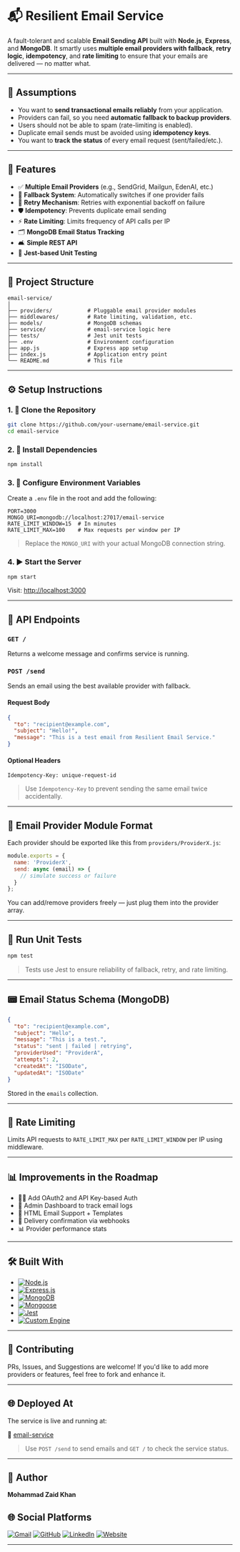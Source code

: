 # 📬 Resilient Email Service

A fault-tolerant and scalable **Email Sending API** built with **Node.js**, **Express**, and **MongoDB**. It smartly uses **multiple email providers with fallback**, **retry logic**, **idempotency**, and **rate limiting** to ensure that your emails are delivered — no matter what.

---

## 🧐 Assumptions

* You want to **send transactional emails reliably** from your application.
* Providers can fail, so you need **automatic fallback to backup providers**.
* Users should not be able to spam (rate-limiting is enabled).
* Duplicate email sends must be avoided using **idempotency keys**.
* You want to **track the status** of every email request (sent/failed/etc.).

---

## 🚀 Features

* ✅ **Multiple Email Providers** (e.g., SendGrid, Mailgun, EdenAI, etc.)
* 🔁 **Fallback System**: Automatically switches if one provider fails
* 🔂 **Retry Mechanism**: Retries with exponential backoff on failure
* 🛡️ **Idempotency**: Prevents duplicate email sending
* ⚡ **Rate Limiting**: Limits frequency of API calls per IP
* 🗂️ **MongoDB Email Status Tracking**
* 🛋️ **Simple REST API**
* 🧪 **Jest-based Unit Testing**

---

## 📁 Project Structure

```
email-service/
│
├── providers/           # Pluggable email provider modules
├── middlewares/         # Rate limiting, validation, etc.
├── models/              # MongoDB schemas
├── service/             # email-service logic here
├── tests/               # Jest unit tests
├── .env                 # Environment configuration
├── app.js               # Express app setup
├── index.js             # Application entry point
└── README.md            # This file
```

---

## ⚙️ Setup Instructions

### 1. 📅 Clone the Repository

```bash
git clone https://github.com/your-username/email-service.git
cd email-service
```

### 2. 📆 Install Dependencies

```bash
npm install
```

### 3. 🥪 Configure Environment Variables

Create a `.env` file in the root and add the following:

```env
PORT=3000
MONGO_URI=mongodb://localhost:27017/email-service
RATE_LIMIT_WINDOW=15  # In minutes
RATE_LIMIT_MAX=100    # Max requests per window per IP
```

> Replace the `MONGO_URI` with your actual MongoDB connection string.

### 4. ▶️ Start the Server

```bash
npm start
```

Visit: [http://localhost:3000](http://localhost:3000)

---

## 📨 API Endpoints

### `GET /`

Returns a welcome message and confirms service is running.

### `POST /send`

Sends an email using the best available provider with fallback.

#### Request Body

```json
{
  "to": "recipient@example.com",
  "subject": "Hello!",
  "message": "This is a test email from Resilient Email Service."
}
```

#### Optional Headers

```http
Idempotency-Key: unique-request-id
```

> Use `Idempotency-Key` to prevent sending the same email twice accidentally.

---

## 🧐 Email Provider Module Format

Each provider should be exported like this from `providers/ProviderX.js`:

```js
module.exports = {
  name: 'ProviderX',
  send: async (email) => {
    // simulate success or failure
  }
};
```

You can add/remove providers freely — just plug them into the provider array.

---

## 🧪 Run Unit Tests

```bash
npm test
```

> Tests use Jest to ensure reliability of fallback, retry, and rate limiting.

---

## 📟 Email Status Schema (MongoDB)

```json
{
  "to": "recipient@example.com",
  "subject": "Hello",
  "message": "This is a test.",
  "status": "sent | failed | retrying",
  "providerUsed": "ProviderA",
  "attempts": 2,
  "createdAt": "ISODate",
  "updatedAt": "ISODate"
}
```

Stored in the `emails` collection.

---

## 🧱 Rate Limiting

Limits API requests to `RATE_LIMIT_MAX` per `RATE_LIMIT_WINDOW` per IP using middleware.

---

## 📊 Improvements in the Roadmap

* 🧑‍💻 Add OAuth2 and API Key-based Auth
* 🎨 Admin Dashboard to track email logs
* 📩 HTML Email Support + Templates
* 🔁 Delivery confirmation via webhooks
* 📊 Provider performance stats

---

## 🛠 Built With

* [![Node.js](https://img.shields.io/badge/Node.js-339933?style=for-the-badge&logo=nodedotjs&logoColor=white)](https://nodejs.org/)
* [![Express.js](https://img.shields.io/badge/Express.js-000000?style=for-the-badge&logo=express&logoColor=white)](https://expressjs.com/)
* [![MongoDB](https://img.shields.io/badge/MongoDB-47A248?style=for-the-badge&logo=mongodb&logoColor=white)](https://www.mongodb.com/)
* [![Mongoose](https://img.shields.io/badge/Mongoose-880000?style=for-the-badge&logo=mongoose&logoColor=white)](https://mongoosejs.com/)
* [![Jest](https://img.shields.io/badge/Jest-C21325?style=for-the-badge&logo=jest&logoColor=white)](https://jestjs.io/)
* [![Custom Engine](https://img.shields.io/badge/Fallback+Retry%20Engine-Custom-blue?style=for-the-badge)](#)


---

## 🙌 Contributing

PRs, Issues, and Suggestions are welcome!
If you'd like to add more providers or features, feel free to fork and enhance it.

---

## 🌐 Deployed At

The service is live and running at:

🔗 [email-service](https://email-service-u6uq.onrender.com/)

> Use `POST /send` to send emails and `GET /` to check the service status.


---

## 👤 Author

**Mohammad Zaid Khan**
## 🌐 Social Platforms

[![Gmail](https://img.shields.io/badge/Gmail-D14836?style=for-the-badge&logo=gmail&logoColor=white)](mailto:zk286187@gmail.com)
[![GitHub](https://img.shields.io/badge/GitHub-181717?style=for-the-badge&logo=github&logoColor=white)](https://github.com/64bitAtomic)
[![LinkedIn](https://img.shields.io/badge/LinkedIn-0077B5?style=for-the-badge&logo=linkedin&logoColor=white)](https://www.linkedin.com/in/mohammad-zaid-khan-020199260/)
[![Website](https://img.shields.io/badge/Website-000000?style=for-the-badge&logo=About.me&logoColor=white)](https://innospark.netlify.app/)


---
